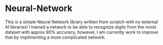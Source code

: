 # Neural-Network
This is a simple Neural Network library written from scratch with no external AI libraries!
I trained a network to be able to recognize digits from the mnist dataset with approx 90% accuracy, however, I am currently work to improve that by implimenting a more complicated network.
